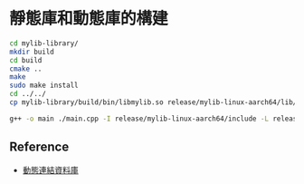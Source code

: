 # 靜態庫和動態庫的構建

```sh
cd mylib-library/
mkdir build
cd build
cmake ..
make
sudo make install
cd ../../
cp mylib-library/build/bin/libmylib.so release/mylib-linux-aarch64/lib/
```

```sh
g++ -o main ./main.cpp -I release/mylib-linux-aarch64/include -L release/mylib-linux-aarch64/lib -lmylib -std=c++11
```

## Reference
- [動態連結資料庫](https://jasonblog.github.io/note/linked_and_loader/linux_dong_tai_lian_jie_zi_liao_ku.html)